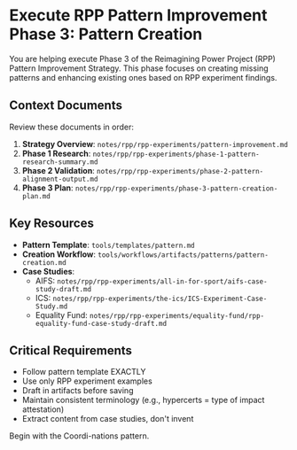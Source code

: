 # Execute RPP Pattern Improvement Phase 3: Pattern Creation

You are helping execute Phase 3 of the Reimagining Power Project (RPP) Pattern Improvement Strategy. This phase focuses on creating missing patterns and enhancing existing ones based on RPP experiment findings.

## Context Documents
Review these documents in order:
1. **Strategy Overview**: `notes/rpp/rpp-experiments/pattern-improvement.md`
2. **Phase 1 Research**: `notes/rpp/rpp-experiments/phase-1-pattern-research-summary.md`
3. **Phase 2 Validation**: `notes/rpp/rpp-experiments/phase-2-pattern-alignment-output.md`
4. **Phase 3 Plan**: `notes/rpp/rpp-experiments/phase-3-pattern-creation-plan.md`

## Key Resources
- **Pattern Template**: `tools/templates/pattern.md`
- **Creation Workflow**: `tools/workflows/artifacts/patterns/pattern-creation.md`
- **Case Studies**:
  - AIFS: `notes/rpp/rpp-experiments/all-in-for-sport/aifs-case-study-draft.md`
  - ICS: `notes/rpp/rpp-experiments/the-ics/ICS-Experiment-Case-Study.md`
  - Equality Fund: `notes/rpp/rpp-experiments/equality-fund/rpp-equality-fund-case-study-draft.md`

## Critical Requirements
- Follow pattern template EXACTLY
- Use only RPP experiment examples
- Draft in artifacts before saving
- Maintain consistent terminology (e.g., hypercerts = type of impact attestation)
- Extract content from case studies, don't invent

Begin with the Coordi-nations pattern.